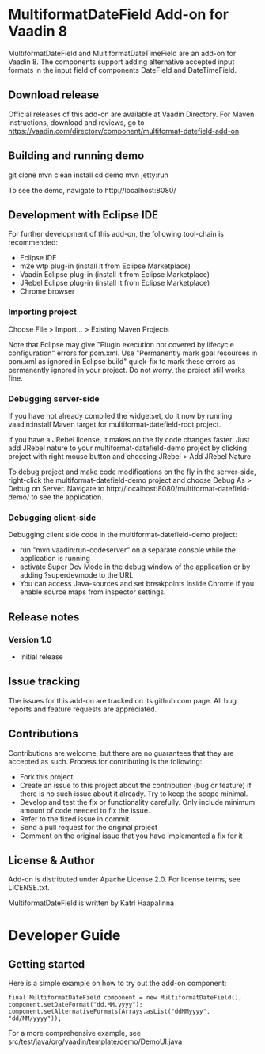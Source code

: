# MultiformatDateField Add-on for Vaadin 8

MultiformatDateField and MultiformatDateTimeField are an add-on for Vaadin 8. The components support adding alternative accepted input formats in the input field of components DateField and DateTimeField. 

## Download release

Official releases of this add-on are available at Vaadin Directory. For Maven instructions, download and reviews, go to https://vaadin.com/directory/component/multiformat-datefield-add-on

## Building and running demo

git clone <url of the MultiformatDateField repository>
mvn clean install
cd demo
mvn jetty:run

To see the demo, navigate to http://localhost:8080/

## Development with Eclipse IDE

For further development of this add-on, the following tool-chain is recommended:
- Eclipse IDE
- m2e wtp plug-in (install it from Eclipse Marketplace)
- Vaadin Eclipse plug-in (install it from Eclipse Marketplace)
- JRebel Eclipse plug-in (install it from Eclipse Marketplace)
- Chrome browser

### Importing project

Choose File > Import... > Existing Maven Projects

Note that Eclipse may give "Plugin execution not covered by lifecycle configuration" errors for pom.xml. Use "Permanently mark goal resources in pom.xml as ignored in Eclipse build" quick-fix to mark these errors as permanently ignored in your project. Do not worry, the project still works fine. 

### Debugging server-side

If you have not already compiled the widgetset, do it now by running vaadin:install Maven target for multiformat-datefield-root project.

If you have a JRebel license, it makes on the fly code changes faster. Just add JRebel nature to your multiformat-datefield-demo project by clicking project with right mouse button and choosing JRebel > Add JRebel Nature

To debug project and make code modifications on the fly in the server-side, right-click the multiformat-datefield-demo project and choose Debug As > Debug on Server. Navigate to http://localhost:8080/multiformat-datefield-demo/ to see the application.

### Debugging client-side

Debugging client side code in the multiformat-datefield-demo project:
  - run "mvn vaadin:run-codeserver" on a separate console while the application is running
  - activate Super Dev Mode in the debug window of the application or by adding ?superdevmode to the URL
  - You can access Java-sources and set breakpoints inside Chrome if you enable source maps from inspector settings.
 
## Release notes

### Version 1.0
- Initial release

## Issue tracking

The issues for this add-on are tracked on its github.com page. All bug reports and feature requests are appreciated. 

## Contributions

Contributions are welcome, but there are no guarantees that they are accepted as such. Process for contributing is the following:
- Fork this project
- Create an issue to this project about the contribution (bug or feature) if there is no such issue about it already. Try to keep the scope minimal.
- Develop and test the fix or functionality carefully. Only include minimum amount of code needed to fix the issue.
- Refer to the fixed issue in commit
- Send a pull request for the original project
- Comment on the original issue that you have implemented a fix for it

## License & Author

Add-on is distributed under Apache License 2.0. For license terms, see LICENSE.txt.

MultiformatDateField is written by Katri Haapalinna

# Developer Guide

## Getting started

Here is a simple example on how to try out the add-on component:

    final MultiformatDateField component = new MultiformatDateField();
    component.setDateFormat("dd.MM.yyyy");
    component.setAlternativeFormats(Arrays.asList("ddMMyyyy", "dd/MM/yyyy"));

For a more comprehensive example, see src/test/java/org/vaadin/template/demo/DemoUI.java
